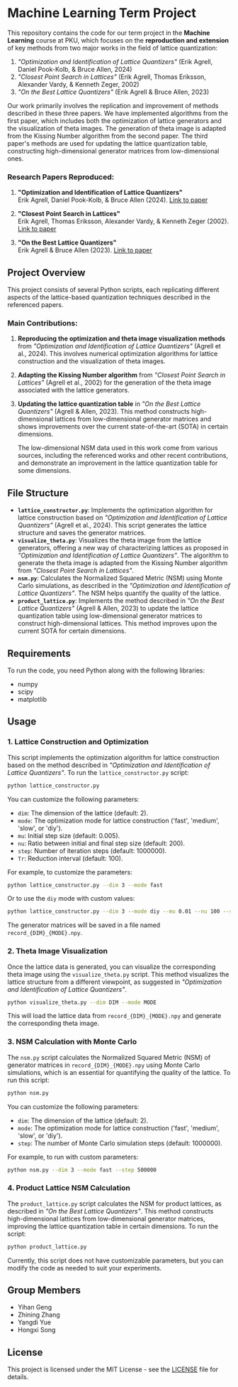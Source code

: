 # Machine Learning Term Project

This repository contains the code for our term project in the **Machine Learning** course at PKU, which focuses on the **reproduction and extension** of key methods from two major works in the field of lattice quantization:

1. *"Optimization and Identification of Lattice Quantizers"* (Erik Agrell, Daniel Pook-Kolb, & Bruce Allen, 2024)
2. *"Closest Point Search in Lattices"* (Erik Agrell, Thomas Eriksson, Alexander Vardy, & Kenneth Zeger, 2002)
3. *"On the Best Lattice Quantizers"* (Erik Agrell & Bruce Allen, 2023)

Our work primarily involves the replication and improvement of methods described in these three papers. We have implemented algorithms from the first paper, which includes both the optimization of lattice generators and the visualization of theta images. The generation of theta image is adapted from the Kissing Number algorithm from the second paper. The third paper's methods are used for updating the lattice quantization table, constructing high-dimensional generator matrices from low-dimensional ones.


### Research Papers Reproduced:
1. **"Optimization and Identification of Lattice Quantizers"**  
   Erik Agrell, Daniel Pook-Kolb, & Bruce Allen (2024).  [Link to paper](https://arxiv.org/abs/2401.01799)

2. **"Closest Point Search in Lattices"**  
   Erik Agrell, Thomas Eriksson, Alexander Vardy, & Kenneth Zeger (2002).   [Link to paper](https://ieeexplore.ieee.org/document/1019833)

3. **"On the Best Lattice Quantizers"**  
   Erik Agrell & Bruce Allen (2023).  [Link to paper](http://dx.doi.org/10.1109/TIT.2023.3291313)

## Project Overview

This project consists of several Python scripts, each replicating different aspects of the lattice-based quantization techniques described in the referenced papers.

### Main Contributions:
1. **Reproducing the optimization and theta image visualization methods** from *"Optimization and Identification of Lattice Quantizers"* (Agrell et al., 2024). This involves numerical optimization algorithms for lattice construction and the visualization of theta images.
2. **Adapting the Kissing Number algorithm** from *"Closest Point Search in Lattices"* (Agrell et al., 2002) for the generation of the theta image associated with the lattice generators.
3. **Updating the lattice quantization table** in *"On the Best Lattice Quantizers"* (Agrell & Allen, 2023). This method constructs high-dimensional lattices from low-dimensional generator matrices and shows improvements over the current state-of-the-art (SOTA) in certain dimensions.
   
   The low-dimensional NSM data used in this work come from various sources, including the referenced works and other recent contributions, and demonstrate an improvement in the lattice quantization table for some dimensions.

## File Structure

- **`lattice_constructor.py`**: Implements the optimization algorithm for lattice construction based on *"Optimization and Identification of Lattice Quantizers"* (Agrell et al., 2024). This script generates the lattice structure and saves the generator matrices.
- **`visualize_theta.py`**: Visualizes the theta image from the lattice generators, offering a new way of characterizing lattices as proposed in *"Optimization and Identification of Lattice Quantizers"*. The algorithm to generate the theta image is adapted from the Kissing Number algorithm from *"Closest Point Search in Lattices"*.
- **`nsm.py`**: Calculates the Normalized Squared Metric (NSM) using Monte Carlo simulations, as described in the *"Optimization and Identification of Lattice Quantizers"*. The NSM helps quantify the quality of the lattice.
- **`product_lattice.py`**: Implements the method described in *"On the Best Lattice Quantizers"* (Agrell & Allen, 2023) to update the lattice quantization table using low-dimensional generator matrices to construct high-dimensional lattices. This method improves upon the current SOTA for certain dimensions.

## Requirements

To run the code, you need Python along with the following libraries:

- numpy
- scipy
- matplotlib

## Usage

### 1. Lattice Construction and Optimization

This script implements the optimization algorithm for lattice construction based on the method described in *"Optimization and Identification of Lattice Quantizers"*. To run the `lattice_constructor.py` script:

```bash
python lattice_constructor.py
```

You can customize the following parameters:

- `dim`: The dimension of the lattice (default: 2).
- `mode`: The optimization mode for lattice construction ('fast', 'medium', 'slow', or 'diy').
- `mu`: Initial step size (default: 0.005).
- `nu`: Ratio between initial and final step size (default: 200).
- `step`: Number of iteration steps (default: 1000000).
- `Tr`: Reduction interval (default: 100).

For example, to customize the parameters:

```bash
python lattice_constructor.py --dim 3 --mode fast
```

Or to use the `diy` mode with custom values:

```bash
python lattice_constructor.py --dim 3 --mode diy --mu 0.01 --nu 100 --step 2000000 --tr 50
```

The generator matrices will be saved in a file named `record_{DIM}_{MODE}.npy`.

### 2. Theta Image Visualization

Once the lattice data is generated, you can visualize the corresponding theta image using the `visualize_theta.py` script. This method visualizes the lattice structure from a different viewpoint, as suggested in *"Optimization and Identification of Lattice Quantizers"*.

```bash
python visualize_theta.py --dim DIM --mode MODE
```

This will load the lattice data from `record_{DIM}_{MODE}.npy` and generate the corresponding theta image.

### 3. NSM Calculation with Monte Carlo

The `nsm.py` script calculates the Normalized Squared Metric (NSM) of generator matrices in `record_{DIM}_{MODE}.npy` using Monte Carlo simulations, which is an essential for quantifying the quality of the lattice. To run this script:

```bash
python nsm.py
```

You can customize the following parameters:

- `dim`: The dimension of the lattice (default: 2).
- `mode`: The optimization mode for lattice construction ('fast', 'medium', 'slow', or 'diy').
- `step`: The number of Monte Carlo simulation steps (default: 1000000).

For example, to run with custom parameters:

```bash
python nsm.py --dim 3 --mode fast --step 500000
```

### 4. Product Lattice NSM Calculation

The `product_lattice.py` script calculates the NSM for product lattices, as described in *"On the Best Lattice Quantizers"*. This method constructs high-dimensional lattices from low-dimensional generator matrices, improving the lattice quantization table in certain dimensions. To run the script:

```bash
python product_lattice.py
```

Currently, this script does not have customizable parameters, but you can modify the code as needed to suit your experiments.

## Group Members

- Yihan Geng
- Zhining Zhang
- Yangdi Yue
- Hongxi Song

## License

This project is licensed under the MIT License - see the [LICENSE](LICENSE) file for details.
